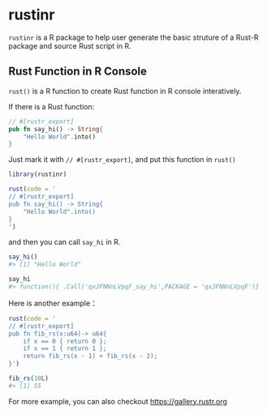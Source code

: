 # rustinr

`rustinr` is a R package to help user generate the basic struture of a Rust-R package and source Rust script in R.

## Rust Function in R Console

`rust()` is a R function to create Rust function in R console interatively.

If there is a Rust function:

```rust
// #[rustr_export]
pub fn say_hi() -> String{
	"Hello World".into()
}
```

Just mark it with `// #[rustr_export]`, and put this function in `rust()`

```r
library(rustinr)

rust(code = '
// #[rustr_export]
pub fn say_hi() -> String{
	"Hello World".into()
}
')
```

and then you can call `say_hi` in R.

```r
say_hi()
#> [1] "Hello World"

say_hi
#> function(){ .Call('qxJFNNnLVpqF_say_hi',PACKAGE = 'qxJFNNnLVpqF')}
``` 

Here is another example：

```r
rust(code = '
// #[rustr_export]
pub fn fib_rs(x:u64)-> u64{
    if x == 0 { return 0 };
    if x == 1 { return 1 };
    return fib_rs(x - 1) + fib_rs(x - 2);
}')

fib_rs(10L)
#> [1] 55
```

For more example, you can also checkout https://gallery.rustr.org



